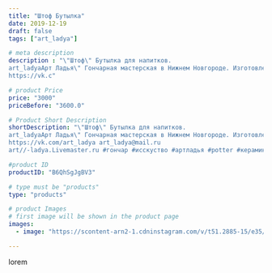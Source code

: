 ```yaml
---
title: "Штоф Бутылка"
date: 2019-12-19
draft: false
tags: ["art_ladya"]

# meta description
description : "\"Штоф\" Бутылка для напитков. 
art_ladyaАрт Ладья\" Гончарная мастерская в Нижнем Новгороде. Изготовление керамики и мастер//-классы по обучению. 
https://vk.c"

# product Price
price: "3000"
priceBefore: "3600.0"

# Product Short Description
shortDescription: "\"Штоф\" Бутылка для напитков. 
art_ladyaАрт Ладья\" Гончарная мастерская в Нижнем Новгороде. Изготовление керамики и мастер//-классы по обучению. 
https://vk.com/art_ladya art_ladya@mail.ru 
art//-ladya.Livemaster.ru #гончар #исскуство #артладья #potter #керамикадляинтерьера #керамикаручнаяработа #гончарнаямастерская #керамиканазаказ #handmade  #керамика #гончарнаяпосуда #эксклюзивнаякерамика #painter #dishes #ceramicar #подарки #claygoods #restaurant #earthenware #ceramic #design #bottle #канистра #decanter #ceramicart #бутылка #штоф #clay #авторскаякерамика"

#product ID
productID: "B6QhSgJgBV3"

# type must be "products"
type: "products"

# product Images
# first image will be shown in the product page
images:
  - image: "https://scontent-arn2-1.cdninstagram.com/v/t51.2885-15/e35/75601584_138667500900062_191375624217370101_n.jpg?tp=1&_nc_ht=scontent-arn2-1.cdninstagram.com&_nc_cat=102&_nc_ohc=_ZMHVz6HUekAX8-WHP9&ccb=7-4&oh=af44397918a3197dd367d6680e012ec5&oe=60849CBB&_nc_sid=86f79a&ig_cache_key=MjIwMjQwNjYyNDc4ODc0NzYzOQ%3D%3D.2-ccb7-4"

---
```

lorem

